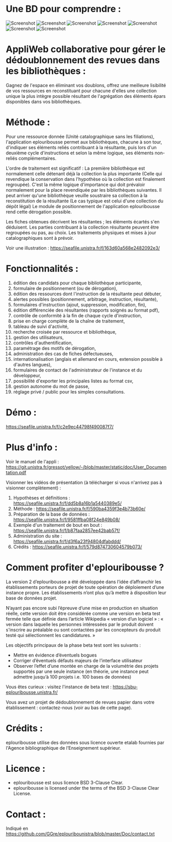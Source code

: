 # Une BD pour comprendre :

![Screenshot](static/pictures/Diapositive1.PNG)
![Screenshot](static/pictures/Diapositive2.PNG)
![Screenshot](static/pictures/Diapositive3.PNG)
![Screenshot](static/pictures/Diapositive4.PNG)
![Screenshot](static/pictures/Diapositive5.PNG)
![Screenshot](static/pictures/Diapositive6.PNG)
![Screenshot](static/pictures/Diapositive7.PNG)


# AppliWeb collaborative pour gérer le dédoublonnement des revues dans les bibliothèques :

Gagnez de l'espace en éliminant vos doublons, offrez une meilleure lisibilité de vos ressources en reconstituant pour chacune d'elles une collection unique la plus intègre possible résultant de l'agrégation des éléments épars disponibles dans vos bibliothèques.

# Méthode :

Pour une ressource donnée (Unité catalographique sans les filiations), l'application eplouribousse permet aux bibliothèques, chacune à son tour, d'indiquer ses éléments reliés contribuant à la résultante, puis lors d'un deuxième cycle d'instructions et selon la même logique, ses éléments non-reliés complémentaires.

L'ordre de traitement est significatif : La première bibliothèque est normalement celle détenant déjà la collection la plus importante (Celle qui revendique la conservation dans l'hypothèse où la collection est finalement regroupée). C'est la même logique d'importance qui doit prévaloir normalement pour la place revendiquée par les bibliothèques suivantes. Il peut arriver qu'une bibliothèque veuille soustraire sa collection à la reconstitution de la résultante (Le cas typique est celui d'une collection du dépôt légal) Le module de positionnement de l'application eplouribousse rend cette dérogation possible.

Les fiches obtenues décrivent les résultantes ; les éléments écartés s'en déduisent. Les parties contribuant à la collection résultante peuvent être regroupées ou pas, au choix. Les traitements physiques et mises à jour catalographiques sont à prévoir.

Voir une illustration : https://seafile.unistra.fr/f/163d60a568e2482092e3/

# Fonctionnalités :

01. édition des candidats pour chaque bibliothèque participante,
02. formulaire de positionnement (ou de dérogation),
03. édition des ressources dont l'instruction de la résultante peut débuter,
04. alertes possibles (positionnement, arbitrage, instruction, résultante),
05. formulaires d'instruction (ajout, suppression, modification, fin),
06. édition différenciée des résultantes (rapports soignés au format pdf),
07. contrôle de conformité à la fin de chaque cycle d'instruction,
08. prise en charge complète de la chaîne de traitement,
09. tableau de suivi d'activité,
10. recherche croisée par ressource et bibliothèque,
11. gestion des utilisateurs,
12. contrôles d'authentification,
13. paramétrage des motifs de dérogation,
14. administration des cas de fiches défectueuses,
15. internationalisation (anglais et allemand en cours, extension possible à d'autres langues),
16. formulaires de contact de l'administrateur de l'instance et du développeur,
17. possibilité d'exporter les principales listes au format csv,
18. gestion autonome du mot de passe,
19. réglage privé / public pour les simples consultations.

# Démo :

https://seafile.unistra.fr/f/c2e9ec44798f490087f7/

# Plus d'info :

Voir le manuel de l'appli : https://git.unistra.fr/gressot/yellow/-/blob/master/static/doc/User_Documentation.pdf

Visionner les vidéos de présentation (à télécharger si vous n'arrivez pas à visionner complètement) : 
01. Hypothèses et définitions : https://seafile.unistra.fr/f/dd5b8a16b1a5440389e5/
02. Méthode : https://seafile.unistra.fr/f/590ba4359f3e4b73b60e/
03. Préparation de la base de données : https://seafile.unistra.fr/f/9581ffba08f24e849b08/
04. Exemple d'un traitement de bout en bout : https://seafile.unistra.fr/f/b87faa2857ee42bab57f/
05. Administration du site : https://seafile.unistra.fr/f/d3f6a23f94804dfabddd/
06. Crédits : https://seafile.unistra.fr/f/579d874730604579b073/

# Comment profiter d'eplouribousse ?

La version 2 d’eplouribousse a été développée dans l’idée d’affranchir les établissements porteurs de projet de toute opération de déploiement d’une instance propre. Les établissements n’ont plus qu’à mettre à disposition leur base de données projet.

N’ayant pas encore subi l’épreuve d’une mise en production en situation réelle, cette version doit être considérée comme une version en beta test fermée telle que définie dans l’article Wikipedia « version d’un logiciel » : « version dans laquelle les personnes intéressées par le produit doivent s'inscrire au préalable ou sont contactées par les concepteurs du produit testé qui sélectionnent les candidatures. »

Les objectifs principaux de la phase beta test sont les suivants :
-	Mettre en évidence d’éventuels bogues
-	Corriger d’éventuels défauts majeurs de l’interface utilisateur
-	Observer l’effet d’une montée en charge de la volumétrie des projets supportés par une seule instance (en théorie, une instance peut admettre jusqu’à 100 projets i.e. 100 bases de données)

Vous êtes curieux : visitez l'instance de beta test : https://sbu-eplouribousse.unistra.fr/

Vous avez un projet de dédoublonnement de revues papier dans votre établissement : contactez-nous (voir au bas de cette page).


# Crédits :

eplouribousse utilise des données sous licence ouverte etalab fournies par l'Agence bibliographique de l’Enseignement supérieur.

# Licence :

- eplouribousse est sous licence BSD 3-Clause Clear.
- eplouribousse is licensed under the terms of the BSD 3-Clause Clear License.

# Contact :

Indiqué en https://github.com/GGre/eplouribounistra/blob/master/Doc/contact.txt

